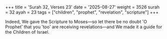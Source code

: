 +++
title = 'Surah 32, Verses 23'
date = '2025-08-27'
weight = 3526
surah = 32
ayah = 23
tags = ["children", "prophet", "revelation", "scripture"]
+++

Indeed, We gave the Scripture to Moses—so let there be no doubt ˹O Prophet˺ that you ˹too˺ are receiving revelations—and We made it a guide for the Children of Israel.
